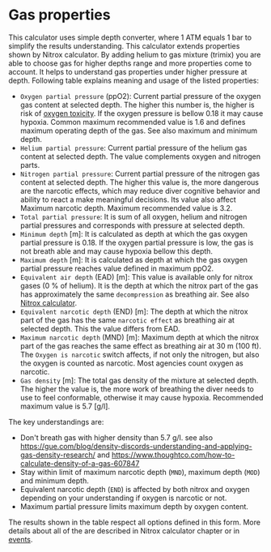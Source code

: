 # Gas properties

This calculator uses simple depth converter, where 1 ATM equals 1 bar to simplify the results understanding. This calculator extends properties shown by Nitrox calculator. By adding helium to gas mixture (trimix) you are able to choose gas for higher depths range and more properties come to account. It helps to understand gas properties under higher pressure at depth.
Following table explains meaning and usage of the listed properties:

* `Oxygen partial pressure` (ppO2): Current partial pressure of the oxygen gas content at selected depth. The higher this number is, the higher is risk of [oxygen toxicity](./diveinfo.md#oxygen-toxicity). If the oxygen pressure is bellow 0.18 it may cause hypoxia. Common maximum recommended value is 1.6 and defines maximum operating depth of the gas. See also maximum and minimum depth.
* `Helium partial pressure`: Current partial pressure of the helium gas content at selected depth. The value complements oxygen and nitrogen parts.
* `Nitrogen partial pressure`: Current partial pressure of the nitrogen gas content at selected depth. The higher this value is, the more dangerous are the narcotic effects, which may reduce diver cognitive behavior and ability to react a make meaningful decisions. Its value also affect Maximum narcotic depth. Maximum recommended value is 3.2.
* `Total partial pressure`: It is sum of all oxygen, helium and nitrogen partial pressures and corresponds with pressure at selected depth.
* `Minimum depth` [m]: It is calculated as depth at which the gas oxygen partial pressure is 0.18. If the oxygen partial pressure is low, the gas is not breath able and may cause hypoxia bellow this depth.
* `Maximum depth` [m]: It is calculated as depth at which the gas oxygen partial pressure reaches value defined in maximum ppO2.
* `Equivalent air depth` (EAD) [m]: This value is available only for nitrox gases (0 % of helium). It is the depth at which the nitrox part of the gas has approximately the same `decompression` as breathing air. See also [Nitrox calculator](./nitrox.md).
* `Equivalent narcotic depth` (END) [m]: The depth at which the nitrox part of the gas has the same `narcotic effect` as breathing air at selected depth. This the value differs from EAD.
* `Maximum narcotic depth` (MND) [m]: Maximum depth at which the nitrox part of the gas reaches the same effect as breathing air at 30 m (100 ft). The `Oxygen is narcotic` switch affects, if not only the nitrogen, but also the oxygen is counted as narcotic. Most agencies count oxygen as narcotic.
* `Gas density` [m]: The total gas density of the mixture at selected depth. The higher the value is, the more work of breathing the diver needs to use to feel conformable, otherwise it may cause hypoxia. Recommended maximum value is 5.7 [g/l].

The key understandings are:

* Don't breath gas with higher density than 5.7 g/l. see also <https://gue.com/blog/density-discords-understanding-and-applying-gas-density-research/> and <https://www.thoughtco.com/how-to-calculate-density-of-a-gas-607847>
* Stay within limit of maximum narcotic depth (`MND`), maximum depth (`MOD`) and minimum depth.
* Equivalent narcotic depth (`END`) is affected by both nitrox and oxygen depending on your understanding if oxygen is narcotic or not.
* Maximum partial pressure limits maximum depth by oxygen content.

The results shown in the table respect all options defined in this form. More details about all of the are described in Nitrox calculator chapter or in [events](./events.md).
